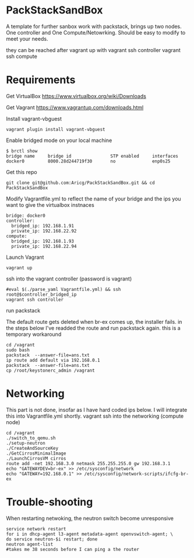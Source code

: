PackStackSandBox
================

A template for further sanbox work with packstack, brings up two nodes. One controller and One Compute/Netowrking. Should be easy to modify to meet your needs. 

they can be reached after vagrant up with
    vagrant ssh controller
    vagrant ssh compute 

Requirements
============
Get VirtualBox https://www.virtualbox.org/wiki/Downloads

Get Vagrant https://www.vagrantup.com/downloads.html

Install vagrant-vbguest

    vagrant plugin install vagrant-vbguest

Enable bridged mode on your local machine

    $ brctl show
    bridge name     bridge id               STP enabled     interfaces
    docker0         8000.28d244719f30       no              enp0s25

Get this repo

    git clone git@github.com:Aricg/PackStackSandBox.git && cd PackStackSandBox

Modify Vagrantfile.yml to reflect the name of your bridge and the ips you want to give the virtualbox instnaces 

    bridge: docker0
    controller:
      bridged_ip: 192.168.1.91
      private_ip: 192.168.22.92
    compute:
      bridged_ip: 192.168.1.93
      private_ip: 192.168.22.94

Launch Vagrant
    
    vagrant up

ssh into the vagrant controller (password is vagrant)

    #eval $(./parse_yaml Vagrantfile.yml) && ssh root@$controller_bridged_ip
    vagrant ssh controller

run packstack

The default route gets deleted when br-ex comes up, the installer fails. in the steps below I've readded the route and run packstack again. this is a temporary workaround
    
    cd /vagrant
    sudo bash
    packstack  --answer-file=ans.txt
    ip route add default via 192.168.0.1
    packstack  --answer-file=ans.txt
    cp /root/keystonerc_admin /vagrant

Networking
==========
This part is not done, insofar as I have hard coded ips below. I will integrate this into Vagrantfile.yml shortly. 
vagrant ssh into the networking (compute node)

    cd /vagrant
    ./switch_to_qemu.sh
    ./setup-neutron
    ./CreateAndSourceKey
    ./GetCirrosMinimalImage
    ./LaunchCirrosVM cirros
    route add -net 192.168.3.0 netmask 255.255.255.0 gw 192.168.3.1
    echo "GATEWAYDEV=br-ex" >> /etc/sysconfig/network
    echo "GATEWAY=192.168.0.1" >> /etc/sysconfig/network-scripts/ifcfg-br-ex

Trouble-shooting
================
When restarting netwoking, the neutron switch become unresponsive

    service network restart
    for i in dhcp-agent l3-agent metadata-agent openvswitch-agent; \
    do service neutron-$i restart; done
    neutron agent-list
    #takes me 38 seconds before I can ping a the router


